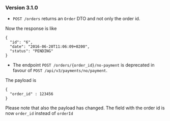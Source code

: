 ### Version 3.1.0

 - `POST /orders` returns an `Order` DTO and not only the order id. 
 
 Now the response is like
 
```
{
  "id": "6",
  "date": "2016-06-20T11:06:09+0200",
  "status": "PENDING"
}
```

 - The endpoint `POST /orders/{order_id}/no-payment` is deprecated in favour of `POST /api/v3/payments/no/payment`.
 
The payload is

```
{
  "order_id" : 123456
}
```

Please note that also the payload has changed. The field with the order id is now `order_id` instead of `orderId`
